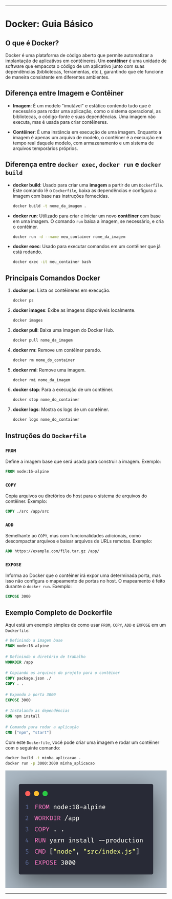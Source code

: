 
---

# Docker: Guia Básico

## O que é Docker?

Docker é uma plataforma de código aberto que permite automatizar a implantação de aplicativos em contêineres. Um **contêiner** é uma unidade de software que empacota o código de um aplicativo junto com suas dependências (bibliotecas, ferramentas, etc.), garantindo que ele funcione de maneira consistente em diferentes ambientes.

## Diferença entre Imagem e Contêiner

- **Imagem**: É um modelo "imutável" e estático contendo tudo que é necessário para rodar uma aplicação, como o sistema operacional, as bibliotecas, o código-fonte e suas dependências. Uma imagem não executa, mas é usada para criar contêineres.
  
- **Contêiner**: É uma instância em execução de uma imagem. Enquanto a imagem é apenas um arquivo de modelo, o contêiner é a execução em tempo real daquele modelo, com armazenamento e um sistema de arquivos temporários próprios.

## Diferença entre `docker exec`, `docker run` e `docker build`

- **docker build**: Usado para criar uma **imagem** a partir de um `Dockerfile`. Este comando lê o `Dockerfile`, baixa as dependências e configura a imagem com base nas instruções fornecidas.

  ```bash
  docker build -t nome_da_imagem .
  ```

- **docker run**: Utilizado para criar e iniciar um novo **contêiner** com base em uma imagem. O comando `run` baixa a imagem, se necessário, e cria o contêiner.

  ```bash
  docker run -d --name meu_container nome_da_imagem
  ```

- **docker exec**: Usado para executar comandos em um contêiner que já está rodando.

  ```bash
  docker exec -it meu_container bash
  ```

## Principais Comandos Docker

1. **docker ps**: Lista os contêineres em execução.
   ```bash
   docker ps
   ```

2. **docker images**: Exibe as imagens disponíveis localmente.
   ```bash
   docker images
   ```

3. **docker pull**: Baixa uma imagem do Docker Hub.
   ```bash
   docker pull nome_da_imagem
   ```

4. **docker rm**: Remove um contêiner parado.
   ```bash
   docker rm nome_do_container
   ```

5. **docker rmi**: Remove uma imagem.
   ```bash
   docker rmi nome_da_imagem
   ```

6. **docker stop**: Para a execução de um contêiner.
   ```bash
   docker stop nome_do_container
   ```

7. **docker logs**: Mostra os logs de um contêiner.
   ```bash
   docker logs nome_do_container
   ```

## Instruções do `Dockerfile`

### `FROM`

Define a imagem base que será usada para construir a imagem. Exemplo:

```dockerfile
FROM node:16-alpine
```

### `COPY`

Copia arquivos ou diretórios do host para o sistema de arquivos do contêiner. Exemplo:

```dockerfile
COPY ./src /app/src
```

### `ADD`

Semelhante ao `COPY`, mas com funcionalidades adicionais, como descompactar arquivos e baixar arquivos de URLs remotas. Exemplo:

```dockerfile
ADD https://example.com/file.tar.gz /app/
```

### `EXPOSE`

Informa ao Docker que o contêiner irá expor uma determinada porta, mas isso não configura o mapeamento de portas no host. O mapeamento é feito durante o `docker run`. Exemplo:

```dockerfile
EXPOSE 3000
```

## Exemplo Completo de Dockerfile

Aqui está um exemplo simples de como usar `FROM`, `COPY`, `ADD` e `EXPOSE` em um `Dockerfile`:

```dockerfile
# Definindo a imagem base
FROM node:16-alpine

# Definindo o diretório de trabalho
WORKDIR /app

# Copiando os arquivos do projeto para o contêiner
COPY package.json ./
COPY . .

# Expondo a porta 3000
EXPOSE 3000

# Instalando as dependências
RUN npm install

# Comando para rodar a aplicação
CMD ["npm", "start"]
```

Com este `Dockerfile`, você pode criar uma imagem e rodar um contêiner com o seguinte comando:

```bash
docker build -t minha_aplicacao .
docker run -p 3000:3000 minha_aplicacao
```

![ Dockerfile getting-started ](./Dockerfile%20app.png)

---
